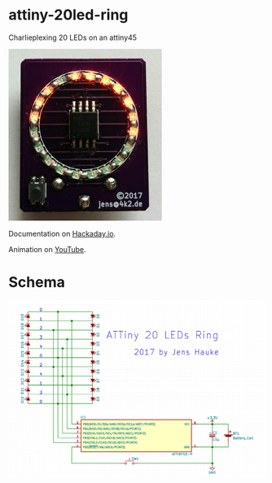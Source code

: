 # attiny-20led-ring
Charlieplexing 20 LEDs on an attiny45

![Frontview](img/frontview.jpg)

Documentation on [Hackaday.io](https://hackaday.io/project/28827-led-ring).

Animation on [YouTube](https://www.youtube.com/embed/Tuk5kyZv42A).

# Schema
![Schema](img/schema.png)

